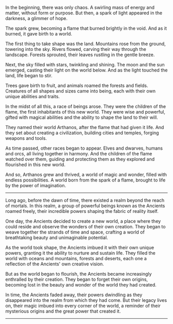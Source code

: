 In the beginning, there was only chaos. A swirling mass of energy and matter, without form or purpose. But then, a spark of light appeared in the darkness, a glimmer of hope.

The spark grew, becoming a flame that burned brightly in the void. And as it burned, it gave birth to a world.

The first thing to take shape was the land. Mountains rose from the ground, towering into the sky. Rivers flowed, carving their way through the landscape. Forests sprouted, their leaves rustling in the gentle breeze.

Next, the sky filled with stars, twinkling and shining. The moon and the sun emerged, casting their light on the world below. And as the light touched the land, life began to stir.

Trees gave birth to fruit, and animals roamed the forests and fields. Creatures of all shapes and sizes came into being, each with their own unique abilities and traits.

In the midst of all this, a race of beings arose. They were the children of the flame, the first inhabitants of this new world. They were wise and powerful, gifted with magical abilities and the ability to shape the land to their will.

They named their world Arthanos, after the flame that had given it life. And they set about creating a civilization, building cities and temples, forging weapons and tools.

As time passed, other races began to appear. Elves and dwarves, humans and orcs, all living together in harmony. And the children of the flame watched over them, guiding and protecting them as they explored and flourished in this new world.

And so, Arthanos grew and thrived, a world of magic and wonder, filled with endless possibilities. A world born from the spark of a flame, brought to life by the power of imagination.

---------
Long ago, before the dawn of time, there existed a realm beyond the reach of mortals. In this realm, a group of powerful beings known as the Ancients roamed freely, their incredible powers shaping the fabric of reality itself.

One day, the Ancients decided to create a new world, a place where they could reside and observe the wonders of their own creation. They began to weave together the strands of time and space, crafting a world of breathtaking beauty and unimaginable potential.

As the world took shape, the Ancients imbued it with their own unique powers, granting it the ability to nurture and sustain life. They filled the world with oceans and mountains, forests and deserts, each one a reflection of the Ancients' own creative vision.

But as the world began to flourish, the Ancients became increasingly enthralled by their creation. They began to forget their own origins, becoming lost in the beauty and wonder of the world they had created.

In time, the Ancients faded away, their powers dwindling as they disappeared into the realm from which they had come. But their legacy lives on, their magic imbued into every corner of the world, a reminder of their mysterious origins and the great power that created it.

---


